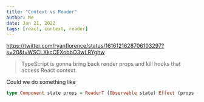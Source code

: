 ```yaml
---
title: "Context vs Reader"
author: Me
date: Jan 21, 2022
tags: [react, context, reader]
---
```


https://twitter.com/ryanflorence/status/1616121628706103297?s=20&t=WSCLXkcCEXobbO3wLRYghw

> TypeScript is gonna bring back render props and kill hooks that access React context.

Could we do something like

```hs
type Component state props = ReaderT (Observable state) Effect (props -> JSX)
```
